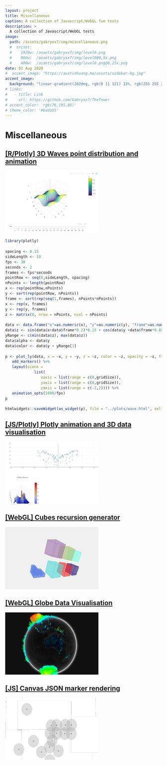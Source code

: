 ```yaml
---
layout: project
title: Miscellaneous
caption: A collection of Javascript/WebGL fun tests
description: >
  A collection of Javascript/WebGL tests
image: 
  path: /assets/gabryxx7/img/miscellaneous.png
  #  srcset:
  #    1920w: /assets/gabryxx7/img/level0.png
  #    960w:  /assets/gabryxx7/img/level0@0,5x.png
  #    480w:  /assets/gabryxx7/img/level0.png@0,25x.png
date: 01 Aug 2020
#  accent_image: "https://austinhuang.me/assets/sidebar-bg.jpg"
accent_image: 
  background: "linear-gradient(202deg, rgb(0 11 121) 13%, rgb(255 255 255) 87%)"
# links:
#   - title: Link
#     url: https://github.com/Gabryxx7/TheTower
# accent_color: 'rgb(76,195,85)'
# theme_color: '#bada55'
---
```

# Miscellaneous

## [[R/Plotly]  3D Waves point distribution and animation](/assets/gabryxx7/html/r_plotly_wave.html)

<img src='/assets/gabryxx7/img/r_wave_screenshot.png'  width='300' height='200' />


~~~R
library(plotly)

spacing <- 0.15
sideLength <- 10
fps <- 30
seconds <- 2
frames <- fps*seconds
pointRow <- seq(0,sideLength, spacing)
nPoints <- length(pointRow)
x <- rep(pointRow,nPoints)
y <- sort(rep(pointRow, nPoints))
frame <- sort(rep(seq(1,frames), nPoints*nPoints))
x <- rep(x, frames)
y <- rep(y, frames)
z <- matrix(0, nrow = nPoints, ncol = nPoints)

data <- data.frame("x"=as.numeric(x), "y"=as.numeric(y), "frame"=as.numeric(frame))
data$z <- sin(data$x+data$frame*0.2)*0.15 + cos(data$y +data$frame*0.05)*0.35
yRange <- c(min(data$z), max(data$z))
data$alpha <- data$y
data$color <- data$y + yRange[1]

p <- plot_ly(data, x = ~x, y = ~y, z = ~z, color = ~z, opacity = ~z, frame=~frame, marker = list(size = 1.4)) %>%
   add_markers() %>%
   layout(scene = 
             list(
                xaxis = list(range = c(0,gridSize)),
                yaxis = list(range = c(0,gridSize)),
                zaxis = list(range = c(-2,2)))) %>%
   animation_opts(1000/fps)
p

htmlwidgets::saveWidget(as_widget(p), file = "../plots/wave.html", selfcontained = TRUE)
~~~

## [[JS/Plotly] Plotly animation and 3D data visualisation](/assets/gabryxx7/html/plotly.html)

<img src='/assets/gabryxx7/img/plotly_test.png'  width='300' height='200'/>


## [[WebGL] Cubes recursion generator](/assets/gabryxx7/html/cubes.html)

<img src='/assets/gabryxx7/img/cubes_webgl.png'  width='300' height='200'/>


## [[WebGL] Globe Data Visualisation](/assets/gabryxx7/html/globe.html)

<img src='/assets/gabryxx7/img/miscellaneous.png'  width='300' height='200'/>


## [[JS] Canvas JSON marker rendering](/assets/gabryxx7/html/map_markers.html)

<img src='/assets/gabryxx7/img/canvas-markers.png'  width='300' height='200'/>
